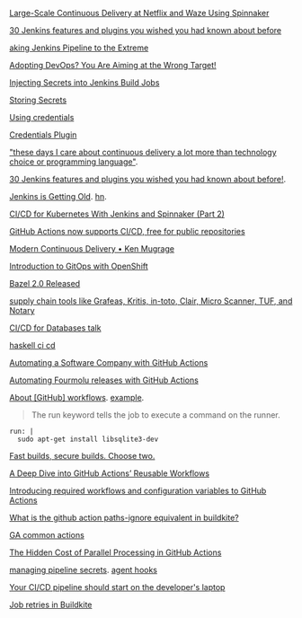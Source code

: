 [Large-Scale Continuous Delivery at Netflix and Waze Using Spinnaker](https://www.youtube.com/watch?time_continue=12&v=PLNheBiWOGI)

[30 Jenkins features and plugins you wished you had known about before](https://www.youtube.com/watch?v=6BIry0cepz4)

[aking Jenkins Pipeline to the Extreme](https://www.youtube.com/watch?v=LgcYertiI70)

[Adopting DevOps? You Are Aiming at the Wrong Target!](https://www.infoq.com/presentations/devops-transforming-it)


[Injecting Secrets into Jenkins Build Jobs
](https://support.cloudbees.com/hc/en-us/articles/203802500-Injecting-Secrets-into-Jenkins-Build-Jobs)

[Storing Secrets ](https://jenkins.io/doc/developer/security/secrets/)

[Using credentials](https://jenkins.io/doc/book/using/using-credentials/)

[Credentials Plugin](https://wiki.jenkins.io/display/JENKINS/Credentials+Plugin)

["these days I care about continuous delivery a lot more than technology choice or programming language"](https://twitter.com/thumphriees/status/1054480904167419905).

[30 Jenkins features and plugins you wished you had known about before!](https://www.youtube.com/watch?v=6BIry0cepz4).

[Jenkins is Getting Old](https://itnext.io/jenkins-is-getting-old-2c98b3422f79). [hn](https://news.ycombinator.com/item?id=19781251).

[CI/CD for Kubernetes With Jenkins and Spinnaker (Part 2)](https://dzone.com/articles/cicd-for-kubernetes-with-jenkins-and-spinnaker-con)

[GitHub Actions now supports CI/CD, free for public repositories](https://news.ycombinator.com/item?id=20646350)

[Modern Continuous Delivery • Ken Mugrage](https://www.youtube.com/watch?v=w008iz_UwDk&list=PLEx5khR4g7PKT9RvuVyQxJLO8CZUJzNMy&index=25)

[Introduction to GitOps with OpenShift](https://blog.openshift.com/introduction-to-gitops-with-openshift/)

[Bazel 2.0 Released](https://news.ycombinator.com/item?id=21863393)

[supply chain tools like Grafeas, Kritis, in-toto, Clair, Micro Scanner, TUF, and Notary](https://twitter.com/JAXenterCOM/status/1223272225127780355)

[CI/CD for Databases talk](https://twitter.com/jbogard/status/1223262501544087552)

[haskell ci cd](https://www.reddit.com/r/haskell/comments/eykyzf/what_is_your_haskell_cicd_like_in_2020/)

[Automating a Software Company with GitHub Actions](https://news.ycombinator.com/item?id=28234057)

[Automating Fourmolu releases with GitHub Actions](https://brandonchinn178.github.io/blog/2022/05/19/automating-fourmolu-releases-with-github-actions.html)

[About [GitHub] workflows](https://docs.github.com/en/actions/using-workflows/about-workflows). [example](https://github.com/github/darrrr/actions/runs/39771470/workflow).

> The run keyword tells the job to execute a command on the runner.

    run: |
      sudo apt-get install libsqlite3-dev

[Fast builds, secure builds. Choose two.](https://stripe.com/blog/fast-secure-builds-choose-two)

[A Deep Dive into GitHub Actions’ Reusable Workflows](https://betterprogramming.pub/how-to-use-github-actions-reusable-workflow-8604e8cbf258)

[Introducing required workflows and configuration variables to GitHub Actions](https://github.blog/2023-01-10-introducing-required-workflows-and-configuration-variables-to-github-actions/)

[What is the github action paths-ignore equivalent in buildkite?](https://forum.buildkite.community/t/what-is-the-github-action-paths-ignore-equivalent-in-buildkite/2045)

[GA common actions](https://ashishb.net/tech/common-pitfalls-of-github-actions/)

[The Hidden Cost of Parallel Processing in GitHub Actions](https://betterprogramming.pub/the-hidden-cost-of-parallel-processing-in-github-actions-63f25b2d5f6a)

[managing pipeline secrets](https://buildkite.com/docs/pipelines/secrets). [agent hooks](https://buildkite.com/docs/agent/v3/hooks#hook-locations-agent-hooks)

[Your CI/CD pipeline should start on the developer's laptop](https://twitter.com/solomonstre/status/1649118014594502656)

[Job retries in Buildkite](https://buildkite.com/blog/job-retries)


